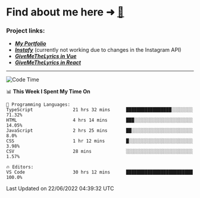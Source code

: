 # Find about me here ➜ [🧑](https://pauabella.dev)

### Project links:
- ***[My Portfolio](https://pauabella.dev)***
- ***[Instafy](https://instafy.me)*** (currently not working due to changes in the Instagram API)
- ***[GiveMeTheLyrics in Vue](https://lyrics.pauabella.dev)***
- ***[GiveMeTheLyrics in React](https://pauabella.dev/GiveMeTheLyrics)***

---
<!--START_SECTION:waka-->
![Code Time](http://img.shields.io/badge/Code%20Time-1%2C192%20hrs%2031%20mins-blue)

📊 **This Week I Spent My Time On** 

```text
💬 Programming Languages: 
TypeScript               21 hrs 32 mins      █████████████████░░░░░░░░   71.32% 
HTML                     4 hrs 14 mins       ███░░░░░░░░░░░░░░░░░░░░░░   14.05% 
JavaScript               2 hrs 25 mins       ██░░░░░░░░░░░░░░░░░░░░░░░   8.0% 
CSS                      1 hr 12 mins        █░░░░░░░░░░░░░░░░░░░░░░░░   3.98% 
CSV                      28 mins             ░░░░░░░░░░░░░░░░░░░░░░░░░   1.57%

🔥 Editors: 
VS Code                  30 hrs 12 mins      █████████████████████████   100.0%

```


 Last Updated on 22/06/2022 04:39:32 UTC
<!--END_SECTION:waka-->
